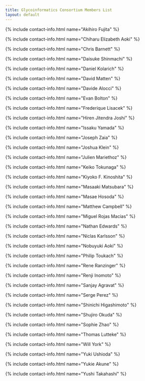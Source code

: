```yaml
---
title: Glycoinformatics Consortium Members List
layout: default
---
```


{% include contact-info.html name="Akihiro Fujita" %}

{% include contact-info.html name="Chiharu Elizabeth Aoki" %}

{% include contact-info.html name="Chris Barnett" %}

{% include contact-info.html name="Daisuke Shinmachi" %}

{% include contact-info.html name="Daniel Kolarich" %}

{% include contact-info.html name="David Matten" %}

{% include contact-info.html name="Davide Alocci" %}

{% include contact-info.html name="Evan Bolton" %}

{% include contact-info.html name="Frederique Lisacek" %}

{% include contact-info.html name="Hiren Jitendra Joshi" %}

{% include contact-info.html name="Issaku Yamada" %}

{% include contact-info.html name="Joseph Zaia" %}

{% include contact-info.html name="Joshua Klein" %}

{% include contact-info.html name="Julien Mariethoz" %}

{% include contact-info.html name="Keiko Tokunaga" %}

{% include contact-info.html name="Kiyoko F. Kinoshita" %}

{% include contact-info.html name="Masaaki Matsubara" %}

{% include contact-info.html name="Masae Hosoda" %}

{% include contact-info.html name="Matthew Campbell" %}

{% include contact-info.html name="Miguel Rojas Macias" %}

{% include contact-info.html name="Nathan Edwards" %}

{% include contact-info.html name="Niclas Karlsson" %}

{% include contact-info.html name="Nobuyuki Aoki" %}

{% include contact-info.html name="Philip Toukach" %}

{% include contact-info.html name="Rene Ranzinger" %}

{% include contact-info.html name="Renji Inomoto" %}

{% include contact-info.html name="Sanjay Agravat" %}

{% include contact-info.html name="Serge Perez" %}

{% include contact-info.html name="Shinichi Higashimoto" %}

{% include contact-info.html name="Shujiro Okuda" %}

{% include contact-info.html name="Sophie Zhao" %}

{% include contact-info.html name="Thomas Lutteke" %}

{% include contact-info.html name="Will York" %}

{% include contact-info.html name="Yuki Ushioda" %}

{% include contact-info.html name="Yukie Akune" %}

{% include contact-info.html name="Yushi Takahashi" %}

&nbsp;

&nbsp;

